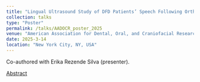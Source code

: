 ```yaml
---
title: "Lingual Ultrasound Study of DFD Patients’ Speech Following Orthognathic Surgery"
collection: talks
type: "Poster"
permalink: /talks/AADOCR_poster_2025
venue: "American Association for Dental, Oral, and Craniofacial Research"
date: 2025-3-14
location: "New York City, NY, USA"
---
```


Co-authored with Erika Rezende Silva (presenter).

[Abstract](http://griffinlowry.github.io/files/aadocr_abstract.pdf)
